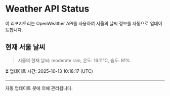 
# Weather API Status

이 리포지토리는 OpenWeather API를 사용하여 서울의 날씨 정보를 자동으로 업데이트합니다.

## 현재 서울 날씨
> 서울의 현재 날씨: moderate rain, 온도: 16.11°C, 습도: 91%

⏳ 업데이트 시간: 2025-10-13 10:18:17 (UTC)

---
자동 업데이트 봇에 의해 관리됩니다.
